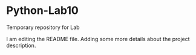 # Python-Lab10
Temporary repository for Lab

I am editing the README file. Adding some more details about the project
description.
